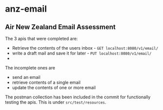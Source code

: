 # anz-email
## Air New Zealand Email Assessment


The 3 apis that were completed are:
- Retrieve the contents of the users inbox - ```GET localhost:8080/v1/email/```
- write a draft mail and save it for later - ```PUT localhost:8080/v1/email/```
- 
The incomplete ones are
- send an email
- retrieve contents of a single email
- update the contents of one or more email

The postman collection has been included in the commit for functionally testing the apis. This is under ```src/test/resources```.